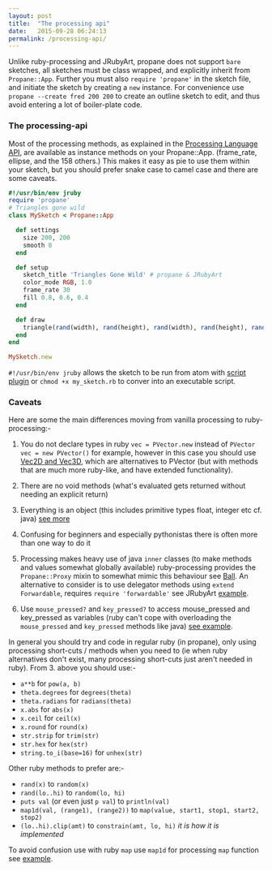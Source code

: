 ```yaml
---
layout: post
title:  "The processing api"
date:   2015-09-28 06:24:13
permalink: /processing-api/
---
```


Unlike ruby-processing and JRubyArt, propane does not support `bare` sketches, all sketches must be class wrapped, and explicitly inherit from `Propane::App`. Further you must also `require 'propane'` in the sketch file, and initiate the sketch by creating a `new` instance. For convenience use `propane --create fred 200 200` to create an outline sketch to edit, and thus avoid entering a lot of boiler-plate code.

### The processing-api

Most of the processing methods, as explained in the [Processing Language API][processing], are available as instance methods on your Propane::App. (frame_rate, ellipse, and the 158 others.) This makes it easy as pie to use them within your sketch, but you should prefer snake case to camel case and there are some caveats.

``` ruby
#!/usr/bin/env jruby
require 'propane'
# Triangles gone wild
class MySketch < Propane::App

  def settings
    size 200, 200
    smooth 8
  end

  def setup
    sketch_title 'Triangles Gone Wild' # propane & JRubyArt
    color_mode RGB, 1.0
    frame_rate 30
    fill 0.8, 0.6, 0.4
  end

  def draw
    triangle(rand(width), rand(height), rand(width), rand(height), rand(width), rand(height))
  end
end

MySketch.new
```
`#!/usr/bin/env jruby` allows the sketch to be run from atom with [script plugin][script] or `chmod +x my_sketch.rb` to conver into an executable script.

### Caveats

Here are some the main differences moving from vanilla processing to ruby-processing:-

1. You do not declare types in ruby `vec = PVector.new` instead of `PVector vec = new PVector()` for example, however in this case you should use [Vec2D and Vec3D][vec], which are alternatives to PVector (but with methods that are much more ruby-like, and have extended functionality).

2. There are no void methods (what's evaluated gets returned without needing an explicit return)

3. Everything is an object (this includes primitive types float, integer etc cf. java) [see more][about]
4. Confusing for beginners and especially pythonistas there is often more than one way to do it

5. Processing makes heavy use of java `inner` classes (to make methods and values somewhat globally available) ruby-processing provides the `Propane::Proxy` mixin to somewhat mimic this behaviour see [Ball][ball]. An alternative to consider is to use delegator methods using `extend Forwardable`, requires `require 'forwardable'` see JRubyArt [example][].

6. Use `mouse_pressed?` and `key_pressed?` to access mouse_pressed and key_pressed as variables (ruby can't cope with overloading the `mouse_pressed` and `key_pressed` methods like java) [see example][mouse_pressed?].


In general you should try and code in regular ruby (in propane), only using processing short-cuts / methods when you need to (ie when ruby alternatives don't exist, many processing short-cuts just aren't needed in ruby). From 3. above you should use:-

* `a**b` for `pow(a, b)`
* `theta.degrees` for `degrees(theta)`
* `theta.radians` for `radians(theta)`
* `x.abs` for `abs(x)`
* `x.ceil` for `ceil(x)`
* `x.round` for `round(x)`
* `str.strip` for `trim(str)`
* `str.hex` for `hex(str)`
* `string.to_i(base=16)` for `unhex(str)`

Other ruby methods to prefer are:-

* `rand(x)` to `random(x)`
* `rand(lo..hi)` to `random(lo, hi)`
* `puts val` (or even just `p val`) to `println(val)`
* `map1d(val, (range1), (range2))` to `map(value, start1, stop1, start2, stop2)`
* `(lo..hi).clip(amt)` to `constrain(amt, lo, hi)` _it is how it is implemented_

To avoid confusion use with ruby `map` use `map1d` for processing `map` function see [example][map1d].

[script]:https://atom.io/packages/script
[about]:https://www.ruby-lang.org/en/about/
[vec]:https://ruby-processing.github.io/propane/classes.html
[ball]:https://github.com/ruby-processing/propane-examples/blob/master/contributed/circle_collision.rb
[example]:https://github.com/ruby-processing/propane-examples/blob/master/external_library/gem/toxiclibs/soft_body/library/blanket/lib/particle.rb
[processing]:https://processing.org/reference/
[map1d]:https://github.com/ruby-processing/propane-examples/blob/master/contributed/circles.rb
[mouse_pressed?]:https://github.com/ruby-processing/propane-examples/blob/master/contributed/re_sample.rb
